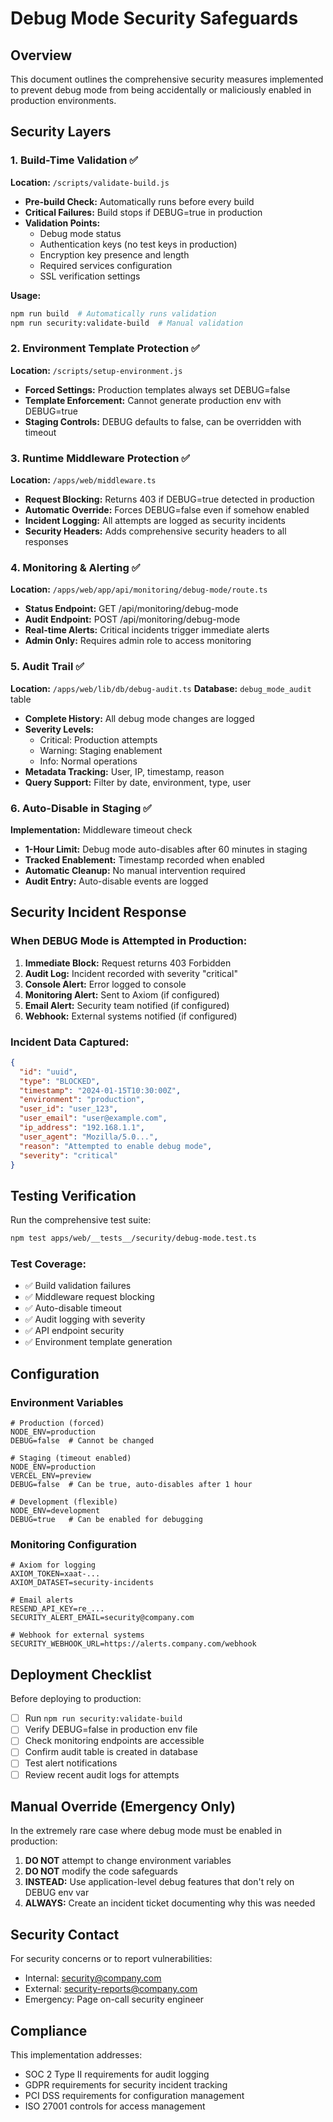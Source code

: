 # Debug Mode Security Safeguards

## Overview

This document outlines the comprehensive security measures implemented to prevent debug mode from being accidentally or maliciously enabled in production environments.

## Security Layers

### 1. Build-Time Validation ✅

**Location:** `/scripts/validate-build.js`

- **Pre-build Check:** Automatically runs before every build
- **Critical Failures:** Build stops if DEBUG=true in production
- **Validation Points:**
  - Debug mode status
  - Authentication keys (no test keys in production)
  - Encryption key presence and length
  - Required services configuration
  - SSL verification settings

**Usage:**
```bash
npm run build  # Automatically runs validation
npm run security:validate-build  # Manual validation
```

### 2. Environment Template Protection ✅

**Location:** `/scripts/setup-environment.js`

- **Forced Settings:** Production templates always set DEBUG=false
- **Template Enforcement:** Cannot generate production env with DEBUG=true
- **Staging Controls:** DEBUG defaults to false, can be overridden with timeout

### 3. Runtime Middleware Protection ✅

**Location:** `/apps/web/middleware.ts`

- **Request Blocking:** Returns 403 if DEBUG=true detected in production
- **Automatic Override:** Forces DEBUG=false even if somehow enabled
- **Incident Logging:** All attempts are logged as security incidents
- **Security Headers:** Adds comprehensive security headers to all responses

### 4. Monitoring & Alerting ✅

**Location:** `/apps/web/app/api/monitoring/debug-mode/route.ts`

- **Status Endpoint:** GET /api/monitoring/debug-mode
- **Audit Endpoint:** POST /api/monitoring/debug-mode
- **Real-time Alerts:** Critical incidents trigger immediate alerts
- **Admin Only:** Requires admin role to access monitoring

### 5. Audit Trail ✅

**Location:** `/apps/web/lib/db/debug-audit.ts`
**Database:** `debug_mode_audit` table

- **Complete History:** All debug mode changes are logged
- **Severity Levels:** 
  - Critical: Production attempts
  - Warning: Staging enablement
  - Info: Normal operations
- **Metadata Tracking:** User, IP, timestamp, reason
- **Query Support:** Filter by date, environment, type, user

### 6. Auto-Disable in Staging ✅

**Implementation:** Middleware timeout check

- **1-Hour Limit:** Debug mode auto-disables after 60 minutes in staging
- **Tracked Enablement:** Timestamp recorded when enabled
- **Automatic Cleanup:** No manual intervention required
- **Audit Entry:** Auto-disable events are logged

## Security Incident Response

### When DEBUG Mode is Attempted in Production:

1. **Immediate Block:** Request returns 403 Forbidden
2. **Audit Log:** Incident recorded with severity "critical"
3. **Console Alert:** Error logged to console
4. **Monitoring Alert:** Sent to Axiom (if configured)
5. **Email Alert:** Security team notified (if configured)
6. **Webhook:** External systems notified (if configured)

### Incident Data Captured:

```json
{
  "id": "uuid",
  "type": "BLOCKED",
  "timestamp": "2024-01-15T10:30:00Z",
  "environment": "production",
  "user_id": "user_123",
  "user_email": "user@example.com",
  "ip_address": "192.168.1.1",
  "user_agent": "Mozilla/5.0...",
  "reason": "Attempted to enable debug mode",
  "severity": "critical"
}
```

## Testing Verification

Run the comprehensive test suite:

```bash
npm test apps/web/__tests__/security/debug-mode.test.ts
```

### Test Coverage:

- ✅ Build validation failures
- ✅ Middleware request blocking
- ✅ Auto-disable timeout
- ✅ Audit logging with severity
- ✅ API endpoint security
- ✅ Environment template generation

## Configuration

### Environment Variables

```env
# Production (forced)
NODE_ENV=production
DEBUG=false  # Cannot be changed

# Staging (timeout enabled)
NODE_ENV=production
VERCEL_ENV=preview
DEBUG=false  # Can be true, auto-disables after 1 hour

# Development (flexible)
NODE_ENV=development
DEBUG=true   # Can be enabled for debugging
```

### Monitoring Configuration

```env
# Axiom for logging
AXIOM_TOKEN=xaat-...
AXIOM_DATASET=security-incidents

# Email alerts
RESEND_API_KEY=re_...
SECURITY_ALERT_EMAIL=security@company.com

# Webhook for external systems
SECURITY_WEBHOOK_URL=https://alerts.company.com/webhook
```

## Deployment Checklist

Before deploying to production:

- [ ] Run `npm run security:validate-build`
- [ ] Verify DEBUG=false in production env file
- [ ] Check monitoring endpoints are accessible
- [ ] Confirm audit table is created in database
- [ ] Test alert notifications
- [ ] Review recent audit logs for attempts

## Manual Override (Emergency Only)

In the extremely rare case where debug mode must be enabled in production:

1. **DO NOT** attempt to change environment variables
2. **DO NOT** modify the code safeguards
3. **INSTEAD:** Use application-level debug features that don't rely on DEBUG env var
4. **ALWAYS:** Create an incident ticket documenting why this was needed

## Security Contact

For security concerns or to report vulnerabilities:
- Internal: security@company.com
- External: security-reports@company.com
- Emergency: Page on-call security engineer

## Compliance

This implementation addresses:
- SOC 2 Type II requirements for audit logging
- GDPR requirements for security incident tracking
- PCI DSS requirements for configuration management
- ISO 27001 controls for access management
